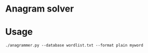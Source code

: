 Anagram solver
==============

Usage
====

	./anagrammer.py --database wordlist.txt --format plain myword

